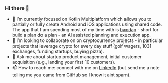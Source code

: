 ### Hi there 👋

- 🔭 I’m currently focused on Kotlin Multiplatform which allows you to partially or fully create Android and iOS applications using shared code. The app that I am spending most of my time with is [bapdap](https://bapdap.com) - short for build a plan do a plan - an AI assisted planning and execution app. 
- 👯 I’m looking to collaborate on on cryptocurrency projects - in particular projects that leverage crypto for every day stuff (golf wagers, 1031 exchanges, funding startups, buying pizza). 
- 💬 Ask me about startup product management, initial customer acquisition (e.g., landing your first 10 customers). 
- 📫 How to reach me: connect with me on [LinkedIn](https://www.linkedin.com/in/mattdyor/) (but send me a note telling me you came from GitHub so I know it aint spam). 


<!--
**dyor/dyor** is a ✨ _special_ ✨ repository because its `README.md` (this file) appears on your GitHub profile.

Here are some ideas to get you started:

- 🔭 I’m currently working on ...
- 🌱 I’m currently learning ...
- 👯 I’m looking to collaborate on ...
- 🤔 I’m looking for help with ...
- 💬 Ask me about ...
- 📫 How to reach me: ...
- 😄 Pronouns: ...
- ⚡ Fun fact: ...
-->
